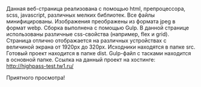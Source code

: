 Данная веб-страница реализована с помощью html, препроцессора, scss, javascript, различных мелких библиотек. 
Все файлы минифицированы. Изображения преображены из формата jpeg в формат webp. 
Сборка выполнена с помощью Gulp. 
В данной странице использованы различные css-свойства (например, flex и grid). 
Страница отлично отображается на различных устройствах с величиной экрана от 1920px до 320px. 
Исходники находятся в папке src.
Готовый проект находится в папке dist.
Gulp-файл с тасками находится в основной папке.
Ссылка на данный проект на хостинге: http://highpass-test.tw1.ru/

Приятного просмотра!

